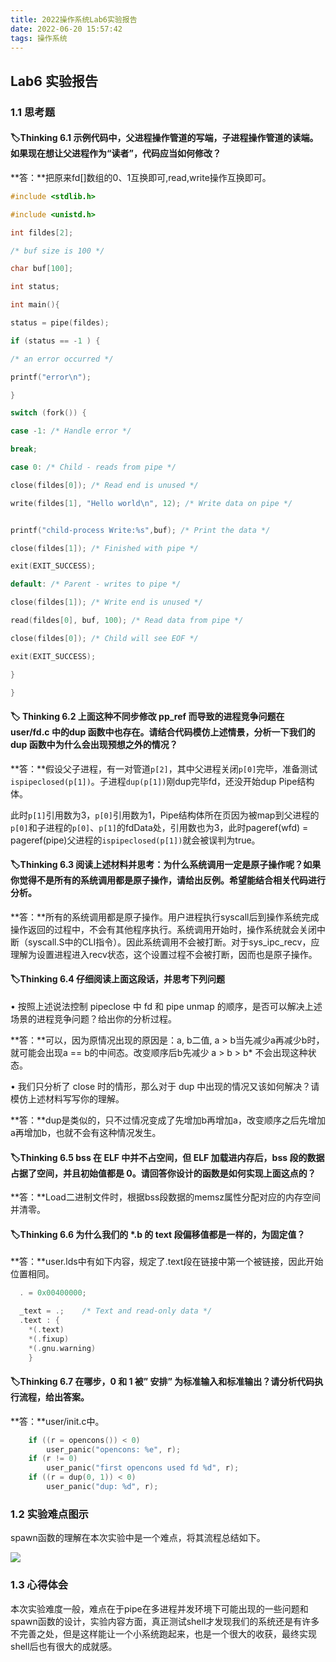 ```yaml
---
title: 2022操作系统Lab6实验报告
date: 2022-06-20 15:57:42
tags: 操作系统
---
```


## Lab6 实验报告

### 1.1 思考题

#### :label:Thinking 6.1 示例代码中，父进程操作管道的写端，子进程操作管道的读端。如果现在想让父进程作为“读者”，代码应当如何修改？

**答：**把原来fd[]数组的0、1互换即可,read,write操作互换即可。

```C
#include <stdlib.h>

#include <unistd.h>

int fildes[2];

/* buf size is 100 */

char buf[100];

int status;

int main(){

status = pipe(fildes);

if (status == -1 ) {

/* an error occurred */

printf("error\n");

}

switch (fork()) {

case -1: /* Handle error */

break;

case 0: /* Child - reads from pipe */

close(fildes[0]); /* Read end is unused */

write(fildes[1], "Hello world\n", 12); /* Write data on pipe */


printf("child-process Write:%s",buf); /* Print the data */

close(fildes[1]); /* Finished with pipe */

exit(EXIT_SUCCESS);

default: /* Parent - writes to pipe */

close(fildes[1]); /* Write end is unused */

read(fildes[0], buf, 100); /* Read data from pipe */

close(fildes[0]); /* Child will see EOF */

exit(EXIT_SUCCESS);

}

}
```

#### :label: Thinking 6.2 上面这种不同步修改 pp_ref 而导致的进程竞争问题在 user/fd.c 中的dup 函数中也存在。请结合代码模仿上述情景，分析一下我们的 dup 函数中为什么会出现预想之外的情况？ 

**答：**假设父子进程，有一对管道`p[2]`，其中父进程关闭`p[0]`完毕，准备测试`ispipeclosed(p[1])`。子进程`dup(p[1])`刚dup完毕fd，还没开始dup Pipe结构体。

此时`p[1]`引用数为3，`p[0]`引用数为1，Pipe结构体所在页因为被map到父进程的`p[0]`和子进程的`p[0]`、`p[1]`的fdData处，引用数也为3，此时pageref(wfd) = pageref(pipe)父进程的`ispipeclosed(p[1])`就会被误判为true。



#### :label:Thinking 6.3 阅读上述材料并思考：为什么系统调用一定是原子操作呢？如果你觉得不是所有的系统调用都是原子操作，请给出反例。希望能结合相关代码进行分析。

**答：**所有的系统调用都是原子操作。用户进程执行syscall后到操作系统完成操作返回的过程中，不会有其他程序执行。系统调用开始时，操作系统就会关闭中断（syscall.S中的CLI指令）。因此系统调用不会被打断。对于sys_ipc_recv，应理解为设置进程进入recv状态，这个设置过程不会被打断，因而也是原子操作。



#### :label:Thinking 6.4 仔细阅读上面这段话，并思考下列问题

• 按照上述说法控制 pipeclose 中 fd 和 pipe unmap 的顺序，是否可以解决上述场景的进程竞争问题？给出你的分析过程。

**答：**可以，因为原情况出现的原因是：a, b二值, a > b当先减少a再减少b时，就可能会出现a == b的中间态。改变顺序后b先减少 a > b > b\* 不会出现这种状态。

• 我们只分析了 close 时的情形，那么对于 dup 中出现的情况又该如何解决？请模仿上述材料写写你的理解。

**答：**dup是类似的，只不过情况变成了先增加b再增加a，改变顺序之后先增加a再增加b，也就不会有这种情况发生。

#### :label:Thinking 6.5 bss 在 ELF 中并不占空间，但 ELF 加载进内存后，bss 段的数据占据了空间，并且初始值都是 0。请回答你设计的函数是如何实现上面这点的？

**答：**Load二进制文件时，根据bss段数据的memsz属性分配对应的内存空间并清零。



#### :label:Thinking 6.6 为什么我们的 *.b 的 text 段偏移值都是一样的，为固定值？

**答：**user.lds中有如下内容，规定了.text段在链接中第一个被链接，因此开始位置相同。

```C
  . = 0x00400000;

  _text = .;    /* Text and read-only data */
  .text : {
	*(.text)
	*(.fixup)
	*(.gnu.warning)
	}
```



#### :label:Thinking 6.7 在哪步，0 和 1 被” 安排” 为标准输入和标准输出？请分析代码执行流程，给出答案。 

**答：**user/init.c中。

```c
    if ((r = opencons()) < 0)
		user_panic("opencons: %e", r);
	if (r != 0)
		user_panic("first opencons used fd %d", r);
	if ((r = dup(0, 1)) < 0)
		user_panic("dup: %d", r);
```

### 1.2 实验难点图示

spawn函数的理解在本次实验中是一个难点，将其流程总结如下。

![](https://note.youdao.com/yws/api/personal/file/4996E3B1BCC4468C82ED072C9DD6D926?method=download&shareKey=d1316170f5b3df9225231b895e723d3f)

### 1.3 心得体会

本次实验难度一般，难点在于pipe在多进程并发环境下可能出现的一些问题和spawn函数的设计，实验内容方面，真正测试shell才发现我们的系统还是有许多不完善之处，但是这样能让一个小系统跑起来，也是一个很大的收获，最终实现shell后也有很大的成就感。
